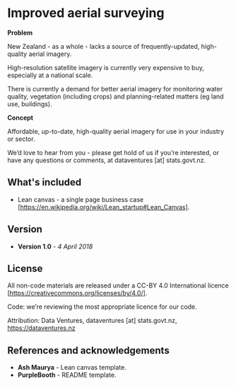 # Improved aerial surveying

**Problem** 

New Zealand - as a whole - lacks a source of frequently-updated, high-quality aerial imagery.

High-resolution satellite imagery is currently very expensive to buy, especially at a national scale.

There is currently a demand for better aerial imagery for monitoring water quality, vegetation (including crops) and planning-related matters (eg land use, buildings).

**Concept** 

Affordable, up-to-date, high-quality aerial imagery for use in your industry or sector.

We’d love to hear from you - please get hold of us if you’re interested, or have any questions or comments, at dataventures [at] stats.govt.nz.

## What's included

* Lean canvas - a single page business case [https://en.wikipedia.org/wiki/Lean_startup#Lean_Canvas].

## Version

* **Version 1.0** - *4 April 2018*

## License

All non-code materials are released under a CC-BY 4.0 International licence [https://creativecommons.org/licenses/by/4.0/].

Code: we’re reviewing the most appropriate licence for our code.

Attribution: Data Ventures, dataventures [at] stats.govt.nz, https://dataventures.nz

## References and acknowledgements

* **Ash Maurya** - Lean canvas template.
* **PurpleBooth** - README template.


